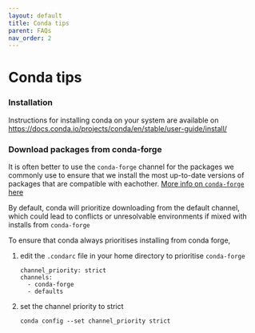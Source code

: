 ```yaml
---
layout: default
title: Conda tips
parent: FAQs
nav_order: 2
---
```


# Conda tips

### Installation
Instructions for installing conda on your system are available on https://docs.conda.io/projects/conda/en/stable/user-guide/install/

### Download packages from conda-forge
It is often better to use the `conda-forge` channel for the packages we commonly use to ensure that we install the most up-to-date versions of packages that are compatible with eachother. [More info on `conda-forge` here](https://conda-forge.org/docs/user/introduction.html)

By default, conda will prioritize downloading from the default channel, which could lead to conflicts or unresolvable environments if mixed with installs from `conda-forge`

To ensure that conda always prioritises installing from conda forge,

1. edit the `.condarc` file in your home directory to prioritise `conda-forge`

	```
	channel_priority: strict
	channels:
	  - conda-forge
	  - defaults
	```
3. set the channel priority to strict
   
	```conda config --set channel_priority strict```
